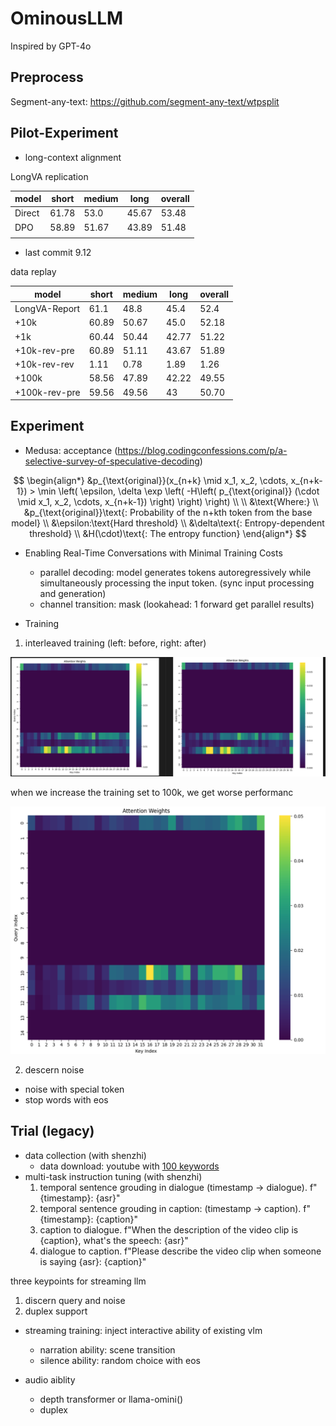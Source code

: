# OminousLLM

Inspired by GPT-4o

## Preprocess

Segment-any-text: https://github.com/segment-any-text/wtpsplit

## Pilot-Experiment

- long-context alignment

LongVA replication

| model | short | medium | long  | overall |
| ----- | ----- | ------ | ----- | ------- |
| Direct |   61.78    |  53.0      | 45.67     |   53.48      |
| DPO   | 58.89 | 51.67  | 43.89 | 51.48   |
|       |       |        |       |         |

- last commit 9.12

data replay

| model  | short | medium | long | overall |
| ------ | ----- | ------ | ---- | ------- |
| LongVA-Report |   61.1    |  48.8      |  45.4    |   52.4      |
| +10k   |   60.89    |    50.67    |   45.0   |   52.18      |
|  +1k |  60.44  |  50.44     |  42.77      |  51.22    |         |
| +10k-rev-pre   |    60.89   | 51.11       |  43.67    |  51.89       |
| +10k-rev-rev   |   1.11    |   0.78     |   1.89   | 1.26        |
| +100k  |   58.56    |    47.89    |  42.22    |  49.55       |
| +100k-rev-pre   |    59.56   | 49.56       |  43    |  50.70       |

## Experiment

- Medusa: acceptance (https://blog.codingconfessions.com/p/a-selective-survey-of-speculative-decoding)

$$
\begin{align*}
&p_{\text{original}}(x_{n+k} \mid x_1, x_2, \cdots, x_{n+k-1}) >
\min \left( \epsilon, \delta \exp \left( -H\left( p_{\text{original}} (\cdot \mid x_1, x_2, \cdots, x_{n+k-1}) \right) \right) \right)
\\
\\
&\text{Where:}
\\
   &p_{\text{original}}\text{: Probability of the n+kth token from the base model}
\\
&\epsilon:\text{Hard threshold}
\\
&\delta\text{: Entropy-dependent threshold}
\\
&H(\cdot)\text{: The entropy function}
\end{align*}
$$


- Enabling Real-Time Conversations with Minimal Training Costs

  - parallel decoding: model generates tokens autoregressively while simultaneously processing the input token. (sync input processing and generation)
  - channel transition: mask (lookahead: 1 forward get parallel results)


- Training

1. interleaved training (left: before, right: after)

![alt text](image.png)

when we increase the training set to 100k, we get worse performanc

![alt text](image-1.png)


2. descern noise

- noise with special token
- stop words with eos









## Trial (legacy)

- data collection (with shenzhi)
  - data download: youtube with [100 keywords](preprocess/keywords.md)
- multi-task instruction tuning (with shenzhi)
  1. temporal sentence grouding in dialogue (timestamp -> dialogue). f"{timestamp}: {asr}"
  2. temporal sentence grouding in caption: (timestamp -> caption). f"{timestamp}: {caption}"
  3. caption to dialogue. f"When the description of the video clip is {caption}, what's the speech: {asr}"
  4. dialogue to caption. f"Please describe the video clip when someone is saying {asr}: {caption}"

three keypoints for streaming llm

1. discern query and noise
2. duplex support

- streaming training: inject interactive ability of existing vlm

  - narration ability: scene transition
  - silence ability: random choice with eos
- audio aiblity

  - depth transformer or llama-omini()
  - duplex
